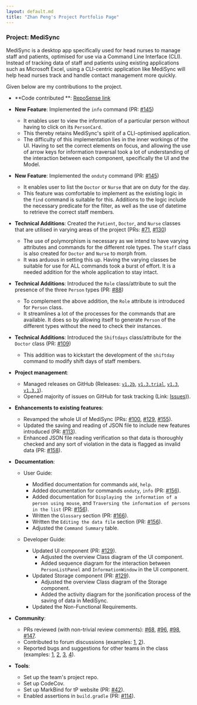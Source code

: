 ```yaml
---
layout: default.md
title: "Zhan Peng's Project Portfolio Page"
---
```


### Project: MediSync

MediSync is a desktop app specifically used for head nurses to manage staff and patients, optimised for use via a
Command Line Interface (CLI). Instead of tracking data of staff and patients using existing applications such as
Microsoft Excel, using a CLI-centric application like MediSync will help head nurses track and handle contact management
more quickly.

Given below are my contributions to the project.

* **Code contributed
  **: [RepoSense link](https://nus-cs2103-ay2324s1.github.io/tp-dashboard/?search=T16-2&breakdown=false&sort=groupTitle%20dsc&sortWithin=title&since=2023-09-22&timeframe=commit&mergegroup=&groupSelect=groupByRepos&tabOpen=true&tabType=authorship&zFR=false&tabAuthor=leezhanpeng&tabRepo=AY2324S1-CS2103-T16-2%2Ftp%5Bmaster%5D&authorshipIsMergeGroup=false&authorshipFileTypes=docs~functional-code~test-code~other&authorshipIsBinaryFileTypeChecked=false&authorshipIsIgnoredFilesChecked=false)


* **New Feature**: Implemented the `info` command (PR: [#145](https://github.com/AY2324S1-CS2103-T16-2/tp/pull/145))
    * It enables user to view the information of a particular person without having to click on its `PersonCard`.
    * This thereby retains MediSync's spirit of a CLI-optimised application.
    * The difficulty of this implementation lies in the inner workings of the UI. Having to set the correct elements on focus, and allowing the use of arrow keys for information traversal took a lot of understanding of the interaction between each component, specifically the UI and the Model.


* **New Feature**: Implemented the `onduty` command (PR: [#145](https://github.com/AY2324S1-CS2103-T16-2/tp/pull/146))
    * It enables user to list the `Doctor` or `Nurse` that are on duty for the day.
    * This feature was comfortable to implement as the existing logic in the `find` command is suitable for this. Additions to the logic include the necessary predicate for the filter, as well as the use of datetime to retrieve the correct staff members.


* **Technical Additions**: Created the `Patient`, `Doctor`, and `Nurse` classes that are utilised in varying areas of the project (PRs: [#71](https://github.com/AY2324S1-CS2103-T16-2/tp/pull/71), [#130](https://github.com/AY2324S1-CS2103-T16-2/tp/pull/130))
    * The use of polymorphism is necessary as we intend to have varying attributes and commands for the different role types. The `Staff` class is also created for `Doctor` and `Nurse` to morph from.
    * It was arduous in setting this up. Having the varying classes be suitable for use for ALL commands took a burst of effort. It is a needed addition for the whole application to stay intact.


* **Technical Additions**: Introduced the `Role` class/attribute to suit the presence of the three `Person` types (PR: [#88](https://github.com/AY2324S1-CS2103-T16-2/tp/pull/88))
    * To complement the above addition, the `Role` attribute is introduced for `Person` class.
    * It streamlines a lot of the processes for the commands that are available. It does so by allowing itself to generate `Person` of the different types without the need to check their instances.


* **Technical Additions**: Introduced the `Shiftdays` class/attribute for the `Doctor` class (PR: [#109](https://github.com/AY2324S1-CS2103-T16-2/tp/pull/109))
    * This addition was to kickstart the development of the `shiftday` command to modify shift days of staff members.


* **Project management**:
    * Managed releases on GitHub (Releases: [`v1.2b`](https://github.com/AY2324S1-CS2103-T16-2/tp/releases/tag/v1.2b), [`v1.3.trial`](https://github.com/AY2324S1-CS2103-T16-2/tp/releases/tag/v1.3.trial), [`v1.3`](https://github.com/AY2324S1-CS2103-T16-2/tp/releases/tag/v1.3), [`v1.3.1`](https://github.com/AY2324S1-CS2103-T16-2/tp/releases/tag/v1.3.1)).
    * Opened majority of issues on GitHub for task tracking (Link: [Issues](https://github.com/AY2324S1-CS2103-T16-2/tp/issues?q=is%3Aissue+is%3Aclosed))).


* **Enhancements to existing features**:
    * Revamped the whole UI of MediSync (PRs: [#100](https://github.com/AY2324S1-CS2103-T16-2/tp/pull/100), [#129](https://github.com/AY2324S1-CS2103-T16-2/tp/pull/129), [#155](https://github.com/AY2324S1-CS2103-T16-2/tp/pull/155)).
    * Updated the saving and reading of JSON file to include new features introduced (PR: [#113](https://github.com/AY2324S1-CS2103-T16-2/tp/pull/113)).
    * Enhanced JSON file reading verification so that data is thoroughly checked and any sort of violation in the data is flagged as invalid data (PR: [#158](https://github.com/AY2324S1-CS2103-T16-2/tp/pull/158)).


* **Documentation**:
    * User Guide:
        * Modified documentation for commands `add`, `help`.
        * Added documentation for commands `onduty`, `info` (PR: [#156](https://github.com/AY2324S1-CS2103-T16-2/tp/pull/156)).
        * Added documentation for `Displaying the information of a person using mouse`, and `Traversing the information of persons in the list` (PR: [#156](https://github.com/AY2324S1-CS2103-T16-2/tp/pull/156)).
        * Written the `Glossary` section (PR: [#166](https://github.com/AY2324S1-CS2103-T16-2/tp/pull/166)).
        * Written the `Editing the data file` section (PR: [#156](https://github.com/AY2324S1-CS2103-T16-2/tp/pull/156)).
        * Adjusted the `Command Summary` table.

    * Developer Guide:
        * Updated UI component (PR: [#129](https://github.com/AY2324S1-CS2103-T16-2/tp/pull/129)).
            * Adjusted the overview Class diagram of the UI component.
            * Added sequence diagram for the interaction between `PersonListPanel` and `InformationWindow` in the UI component.
        * Updated Storage component (PR: [#129](https://github.com/AY2324S1-CS2103-T16-2/tp/pull/129)).
            * Adjusted the overview Class diagram of the Storage component.
            * Added the activity diagram for the jsonification process of the saving of data in MediSync.
        * Updated the Non-Functional Requirements.


* **Community**:
    * PRs reviewed (with non-trivial review comments): [#68](https://github.com/AY2324S1-CS2103-T16-2/tp/pull/68), [#96](https://github.com/AY2324S1-CS2103-T16-2/tp/pull/96), [#98](https://github.com/AY2324S1-CS2103-T16-2/tp/pull/98), [#147](https://github.com/AY2324S1-CS2103-T16-2/tp/pull/147).
    * Contributed to forum discussions (examples: [1](https://github.com/nus-cs2103-AY2324S1/forum/issues/28#issuecomment-1694649929), [2](https://github.com/nus-cs2103-AY2324S1/forum/issues/29#issuecomment-1694648517)).
    * Reported bugs and suggestions for other teams in the class (examples: [1](https://github.com/AY2324S1-CS2103T-T12-4/tp/issues/118), [2](https://github.com/AY2324S1-CS2103T-T12-4/tp/issues/138), [3](https://github.com/AY2324S1-CS2103T-T12-4/tp/issues/124), [4](https://github.com/AY2324S1-CS2103T-T12-4/tp/issues/140)).


* **Tools**:
    * Set up the team's project repo.
    * Set up CodeCov.
    * Set up MarkBind for tP website (PR: [#42](https://github.com/AY2324S1-CS2103-T16-2/tp/pull/42)).
    * Enabled assertions in `build.gradle` (PR: [#114](https://github.com/AY2324S1-CS2103-T16-2/tp/pull/114)).
